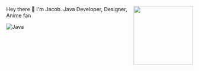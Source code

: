 <div>
<img src="https://4.bp.blogspot.com/-lLBUBjUSGP0/WDfdDapbHMI/AAAAAAAENtY/re7C8ppZqKo8bU5OS8z_G09BA1rqhJrvwCLcB/s1600/AS000896_19.gif?time=Mon%20Nov%2015%202021%2020:33:01%20GMT+0100%20(St%C5%99edoevropsk%C3%BD%20standardn%C3%AD%20%C4%8Das)" width="160" align="right" />
Hey there 👋 I'm Jacob.
Java Developer, Designer, Anime fan

![Java](https://img.shields.io/badge/-java-E34A86?style=flat-square&logo=java)
  
